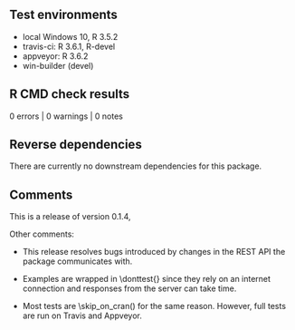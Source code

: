 ## Test environments

* local Windows 10, R 3.5.2
* travis-ci: R 3.6.1, R-devel
* appveyor: R 3.6.2
* win-builder (devel)

## R CMD check results

0 errors | 0 warnings | 0 notes

## Reverse dependencies

There are currently no downstream dependencies for this package.

## Comments

This is a release of version 0.1.4,

Other comments:

* This release resolves bugs introduced by changes in the REST API the package communicates with.

* Examples are wrapped in \donttest{} since they rely on an internet connection and responses from the server can take time.

* Most tests are \skip_on_cran() for the same reason. However, full tests are run on Travis and Appveyor.
